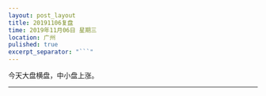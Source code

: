 ```yaml
---
layout: post_layout
title: 20191106复盘
time: 2019年11月06日 星期三
location: 广州
pulished: true
excerpt_separator: "```"
---
```



今天大盘横盘，中小盘上涨。

-------------------------------------------------------

